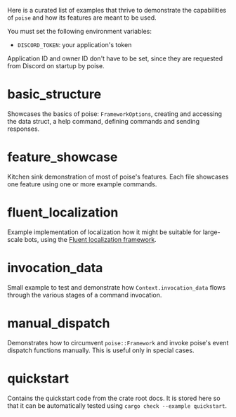 Here is a curated list of examples that thrive to demonstrate the capabilities of `poise` and how its features are meant to be used.

You must set the following environment variables:

- `DISCORD_TOKEN`: your application's token

Application ID and owner ID don't have to be set, since they are requested from Discord on startup
by poise.

# basic_structure

Showcases the basics of poise: `FrameworkOptions`, creating and accessing the data struct, a help
command, defining commands and sending responses.

# feature_showcase

Kitchen sink demonstration of most of poise's features. Each file showcases one feature using
one or more example commands.

# fluent_localization

Example implementation of localization how it might be suitable for large-scale bots, using the
[Fluent localization framework](https://projectfluent.org/).

# invocation_data

Small example to test and demonstrate how `Context.invocation_data` flows through the various stages
of a command invocation.

# manual_dispatch

Demonstrates how to circumvent `poise::Framework` and invoke poise's event dispatch functions
manually. This is useful only in special cases.

# quickstart

Contains the quickstart code from the crate root docs. It is stored here so that it can be
automatically tested using `cargo check --example quickstart`.
